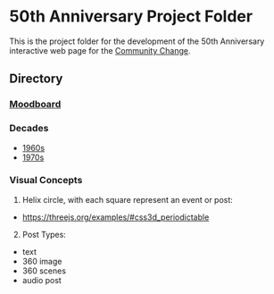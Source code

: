 # 50th Anniversary Project Folder  

This is the project folder for the development of the 50th Anniversary interactive web page for the [Community Change](https://communitychange.org).  

## Directory 

### [Moodboard](TIMELINE/moodboard/)  
### Decades   
  + [1960s](TIMELINE/1960/)    
  + [1970s](TIMELINE/1970/)    
  

### Visual Concepts  

1. Helix circle, with each square represent an event or post:  
  + https://threejs.org/examples/#css3d_periodictable    
  
2. Post Types:
  + text  
  + 360 image  
  + 360 scenes  
  + audio post  
  
  
  
